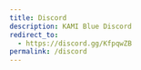 ```yaml
---
title: Discord
description: KAMI Blue Discord
redirect_to: 
  - https://discord.gg/KfpqwZB
permalink: /discord
---
```

